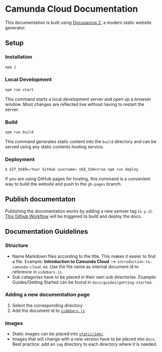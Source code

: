# Camunda Cloud Documentation

This documentation is built using [Docusaurus 2](https://v2.docusaurus.io/), a modern static website generator.

## Setup

### Installation

```bash
npm i
```

### Local Development

```bash
npm run start
```

This command starts a local development server and open up a browser window. Most changes are reflected live without having to restart the server.

### Build

```bash
npm run build
```

This command generates static content into the `build` directory and can be served using any static contents hosting service.

### Deployment

```bash
$ GIT_USER=<Your GitHub username> USE_SSH=true npm run deploy
```

If you are using GitHub pages for hosting, this command is a convenient way to build the website and push to the `gh-pages` branch.

## Publish documentaton

Publishing the documentation works by adding a new semver tag (`x.y.z`). [This Github Workflow](./.github/workflows/publish.yaml) will be triggered to build and deploy the docs.

## Documentation Guidelines

### Structure

* Name Markdown files according to the title. This makes it easier to find a file. Example: **Introduction to Camunda Cloud** --> `introduction-to-camunda-cloud.md`. Use the file name as internal document id to reference in `sidebars.js`.
* Sub catagories have to be placed in their own sub directories. Example: Guides/Getting Started can be found in `docs/guides/getting-started`.

### Adding a new documentation page

1. Select the corresponding directory
2. Add the document id to [`sidebars.js`](./sidebars.js)

### Images

* Static images can be placed into [`static/img/`](./static/img/).
* Images that will change with a new version have to be placed into `docs`. Best practice: add an `img` directory to each directory where it is needed.
